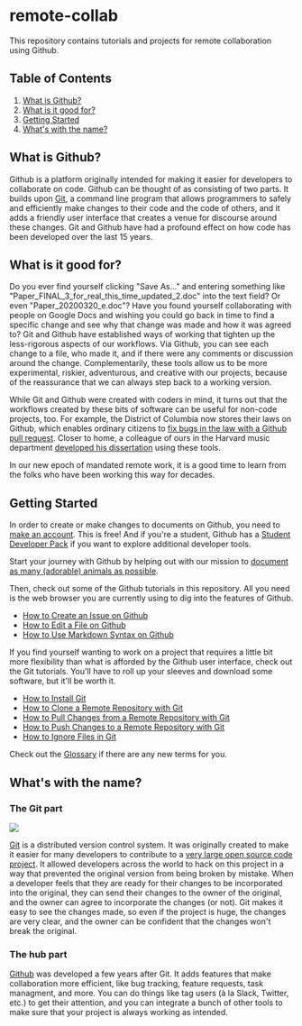 # remote-collab

This repository contains tutorials and projects for remote collaboration using Github.

## Table of Contents

1. [What is Github?](#what-is-github)
2. [What is it good for?](#what-is-it-good-for)
3. [Getting Started](#getting-started)
4. [What's with the name?](#whats-with-the-name)

## What is Github?

Github is a platform originally intended for making it easier for developers to collaborate on code. Github can be thought of as consisting of two parts. It builds upon [Git](https://git-scm.com), a command line program that allows programmers to safely and efficiently make changes to their code and the code of others, and it adds a friendly user interface that creates a venue for discourse around these changes. Git and Github have had a profound effect on how code has been developed over the last 15 years.

## What is it good for?

Do you ever find yourself clicking "Save As…" and entering something like "Paper\_FINAL\_3\_for\_real\_this\_time\_updated\_2.doc" into the text field? Or even "Paper\_20200320\_e.doc"? Have you found yourself collaborating with people on Google Docs and wishing you could go back in time to find a specific change and see why that change was made and how it was agreed to? Git and Github have established ways of working that tighten up the less-rigorous aspects of our workflows. Via Github, you can see each change to a file, who made it, and if there were any comments or discussion around the change. Complementarily, these tools allow us to be more experimental, riskier, adventurous, and creative with our projects, because of the reassurance that we can always step back to a working version.

While Git and Github were created with coders in mind, it turns out that the workflows created by these bits of software can be useful for non-code projects, too. For example, the District of Columbia now stores their laws on Github, which enables ordinary citizens to [fix bugs in the law with a Github pull request](https://arstechnica.com/tech-policy/2018/11/how-i-changed-the-law-with-a-github-pull-request/). Closer to home, a colleague of ours in the Harvard music department [developed his dissertation](https://github.com/josiah-wolf-oberholtzer/dissertation) using these tools.

In our new epoch of mandated remote work, it is a good time to learn from the folks who have been working this way for decades.

## Getting Started

In order to create or make changes to documents on Github, you need to [make an account](Tutorials/Accounts.md). This is free! And if you're a student, Github has a [Student Developer Pack](https://education.github.com/pack) if you want to explore additional developer tools.

Start your journey with Github by helping out with our mission to [document as many (adorable) animals as possible](Tutorials/Animals.md).

Then, check out some of the Github tutorials in this repository. All you need is the web browser you are currently using to dig into the features of Github.

- [How to Create an Issue on Github](Tutorials/Issues.md)
- [How to Edit a File on Github](Tutorials/Files.md)
- [How to Use Markdown Syntax on Github](Tutorials/Markdown.md)

If you find yourself wanting to work on a project that requires a little bit more flexibility than what is afforded by the Github user interface, check out the Git tutorials. You'll have to roll up your sleeves and download some software, but it'll be worth it.

- [How to Install Git](Tutorials/InstallGit.md)
- [How to Clone a Remote Repository with Git](Tutorials/Clone.md)
- [How to Pull Changes from a Remote Repository with Git](Tutorials/Pull.md)
- [How to Push Changes to a Remote Repository with Git](Tutorials/Push.md)
- [How to Ignore Files in Git](Tutorials/Ignore.md)

Check out the [Glossary](Glossary.md) if there are any new terms for you.

## What's with the name?

### The Git part

![](https://www.nobledesktop.com/image/gitresources/git-branches-merge.png)

[Git](https://git-scm.com) is a distributed version control system. It was originally created to make it easier for many developers to contribute to a [very large open source code project](https://www.linux.org). It allowed developers across the world to hack on this project in a way that prevented the original version from being broken by mistake. When a developer feels that they are ready for their changes to be incorporated into the original, they can send their changes to the owner of the original, and the owner can agree to incorporate the changes (or not). Git makes it easy to see the changes made, so even if the project is huge, the changes are very clear, and the owner can be confident that the changes won't break the original.

### The hub part

[Github](https://github.com) was developed a few years after Git. It adds features that make collaboration more efficient, like bug tracking, feature requests, task managment, and more. You can do things like tag users (à la Slack, Twitter, etc.) to get their attention, and you can integrate a bunch of other tools to make sure that your project is always working as intended.
